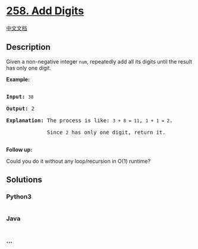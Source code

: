 # [258. Add Digits](https://leetcode.com/problems/add-digits)

[中文文档](/solution/0200-0299/0258.Add%20Digits/README.md)

## Description
<p>Given a non-negative integer <code>num</code>, repeatedly add all its digits until the result has only one digit.</p>



<p><strong>Example:</strong></p>



<pre>

<strong>Input:</strong> <code>38</code>

<strong>Output:</strong> 2 

<strong>Explanation: </strong>The process is like: <code>3 + 8 = 11</code>, <code>1 + 1 = 2</code>. 

&nbsp;            Since <code>2</code> has only one digit, return it.

</pre>



<p><b>Follow up:</b><br />

Could you do it without any loop/recursion in O(1) runtime?</p>


## Solutions


<!-- tabs:start -->

### **Python3**

```python

```

### **Java**

```java

```

### **...**
```

```

<!-- tabs:end -->